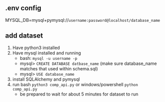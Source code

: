 ## .env config

MYSQL_DB=mysql+pymysql://`username:password@localhost/database_name`

## add dataset

1. Have python3 installed
2. Have mysql installed and running 
   * bash: `mysql -u username -p`
   * mysql> `CREATE DATABASE datbase_name` (make sure database_name matches that used within schema.sql)
   * mysql> `USE database_name`
3. install SQLAlchemy and pymysql
4. run bash `python3 comp_api.py` or windows/powershell `python comp_api.py`
   - be prepared to wait for about 5 minutes for dataset to run
